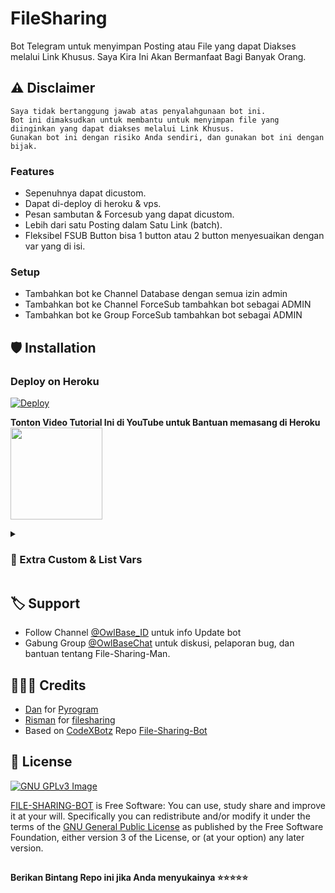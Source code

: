 # FileSharing

Bot Telegram untuk menyimpan Posting atau File yang dapat Diakses melalui Link Khusus.
Saya Kira Ini Akan Bermanfaat Bagi Banyak Orang.

## ⚠️ Disclaimer

```
Saya tidak bertanggung jawab atas penyalahgunaan bot ini.
Bot ini dimaksudkan untuk membantu untuk menyimpan file yang diinginkan yang dapat diakses melalui Link Khusus.
Gunakan bot ini dengan risiko Anda sendiri, dan gunakan bot ini dengan bijak.
```

### Features
- Sepenuhnya dapat dicustom.
- Dapat di-deploy di heroku & vps.
- Pesan sambutan & Forcesub yang dapat dicustom.
- Lebih dari satu Posting dalam Satu Link (batch).
- Fleksibel FSUB Button bisa 1 button atau 2 button menyesuaikan dengan var yang di isi.

### Setup

- Tambahkan bot ke Channel Database dengan semua izin admin
- Tambahkan bot ke Channel ForceSub tambahkan bot sebagai ADMIN
- Tambahkan bot ke Group ForceSub tambahkan bot sebagai ADMIN

## 🛡 Installation
### Deploy on Heroku
[![Deploy](https://www.herokucdn.com/deploy/button.svg)](https://telegram.dog/XTZ_HerokuBot?start=b3dsYmFzZS9maWxlc2hhcmluZyBtYWlu)</br>

**Tonton Video Tutorial Ini di YouTube untuk Bantuan memasang di Heroku**<br>
<a href="#">
  <img src="https://img.shields.io/badge/How%20to-Deploy-red?logo=youtube" width="147">
</a><br>

<details>
<summary><h3><b>🔗 Extra Custom & List Vars</b></h3></summary>

### Variables

* `API_HASH` Dapatkan API HASH di web my.telegram.org.
* `API_ID` Dapatkan APP ID di web my.telegram.org
* `TG_BOT_TOKEN` Dapatkan dari t.me/BotFather
* `OWNER` Masukan Username Telegram untuk Owner BOT
* `CHANNEL_ID` Masukan ID Channel Untuk [Channel Database] contoh:- -100xxxxxxxx
* `ADMINS` Masukan User ID untuk mendapatkan hak Admin di BOT
* `START_MESSAGE` Opsional: Pesan /start memulai awalan ke bot, Gunakan <a href='https://github.com/mrismanaziz/File-Sharing-Man/blob/main/README.md#start_message'>format</a> parsemode HTML 
* `FORCE_SUB_MESSAGE` Opsional: Pesan Paksa Subscribe bot, Gunakan Format parsemode HTML
* `FORCE_SUB_CHANNEL` Masukan ID dari Channel Untuk Wajib Subscribenya
* `FORCE_SUB_GROUP` Masukan ID dari Group Untuk Wajib Subscribenya

### Extra Variables

* `CUSTOM_CAPTION` letakkan teks teks Kustom Anda jika Anda ingin Mengatur Teks Kustom, Anda dapat menggunakan HTML dan <a href='https://github.com/mrismanaziz/File-Sharing-Man/blob/main/README.md#custom_caption'>fillings</a> untuk pemformatan (hanya untuk dokumen)
* `DISABLE_CHANNEL_BUTTON` Masukan True untuk Nonaktifkan Tombol Berbagi Saluran, Default jika False

### Fillings
#### START_MESSAGE | FORCE_SUB_MESSAGE

* `{first}` - User first name
* `{last}` - User last name
* `{id}` - User ID
* `{mention}` - Mention the user
* `{username}` - Username

#### CUSTOM_CAPTION

* `{filename}` - file name of the Document
* `{previouscaption}` - Original Caption

</details>

## 🏷 Support   
- Follow Channel [@OwlBase_ID](https://t.meOwlBase_ID) untuk info Update bot 
- Gabung Group [@OwlBaseChat](https://t.me/OwlBaseChat) untuk diskusi, pelaporan bug, dan bantuan tentang File-Sharing-Man.

## 👨🏻‍💻 Credits

-  [Dan](https://github.com/delivrance) for [Pyrogram](https://github.com/pyrogram/pyrogram)
-  [Risman](https://github.com/mrismanaziz) for [filesharing](https://github.com/owlbase/filesharing)
-  Based on [CodeXBotz](https://github.com/CodeXBotz) Repo [File-Sharing-Bot](https://github.com/CodeXBotz/File-Sharing-Bot)

## 📑 License
[![GNU GPLv3 Image](https://www.gnu.org/graphics/gplv3-127x51.png)](http://www.gnu.org/licenses/gpl-3.0.en.html)  

[FILE-SHARING-BOT](https://github.com/mrismanaziz/File-Sharing-Man/) is Free Software: You can use, study share and improve it at your
will. Specifically you can redistribute and/or modify it under the terms of the
[GNU General Public License](https://www.gnu.org/licenses/gpl.html) as
published by the Free Software Foundation, either version 3 of the License, or
(at your option) any later version. 

##

   **Berikan Bintang Repo ini jika Anda menyukainya ⭐⭐⭐⭐⭐**

